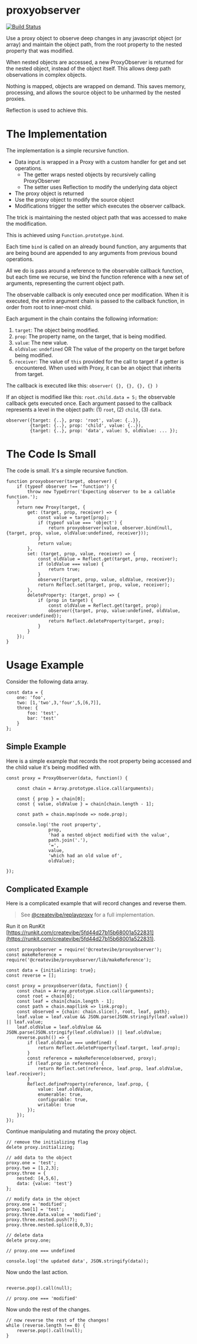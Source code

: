 # proxyobserver

[![Build Status](https://travis-ci.com/createvibe/proxyobserver.svg?branch=master)](https://travis-ci.com/createvibe/proxyobserver)

Use a proxy object to observe deep changes in any javascript object (or array) and maintain the object path,
from the root property to the nested property that was modified.

When nested objects are accessed, a new ProxyObserver is returned for the nested object, instead of the object itself.
This allows deep path observations in complex objects.

Nothing is mapped, objects are wrapped on demand. 
This saves memory, processing, and allows the source object to be unharmed by the nested proxies.

Reflection is used to achieve this.


# The Implementation

The implementation is a simple recursive function.

- Data input is wrapped in a Proxy with a custom handler for get and set operations.
    - The getter wraps nested objects by recursively calling ProxyObserver
    - The setter uses Reflection to modify the underlying data object
- The proxy object is returned
- Use the proxy object to modify the source object
- Modifications trigger the setter which executes the observer callback.

The trick is maintaining the nested object path that was accessed to make the modification.

This is achieved using `Function.prototype.bind`. 

Each time `bind` is called on an already bound function, any arguments that are being bound are appended
to any arguments from previous bound operations.

All we do is pass around a reference to the observable callback function, but each time we recurse,
we bind the function reference with a new set of arguments, representing the current object path.

The observable callback is only executed once per modification.
When it is executed, the entire argument chain is passed to the callback function, in order from 
root to inner-most child.

Each argument in the chain contains the following information:

1. `target`: The object being modified.
1. `prop`: The property name, on the target, that is being modified.
1. `value`: The new value.
1. `oldValue`: `undefined` OR The value of the property on the target before being modified.
1. `receiver`: The value of `this` provided for the call to target if a getter is encountered. 
   When used with Proxy, it can be an object that inherits from target.

The callback is executed like this: `observer( {}, {}, {}, {} )`

If an object is modified like this: `root.child.data = 5;` the observable callback gets executed once. 
Each argument passed to the callback represents a level in the object path:
(1) `root`, (2) `child`, (3) `data`.

```
observer({target: {..}, prop: 'root', value: {..}},
         {target: {..}, prop: 'child', value: {..}),
         {target: {..}, prop: 'data', value: 5, oldValue: ... });
```
# The Code Is Small

The code is small. It's a simple recursive function.

```
function proxyobserver(target, observer) {
    if (typeof observer !== 'function') {
        throw new TypeError('Expecting observer to be a callable function.');
    }
    return new Proxy(target, {
        get: (target, prop, receiver) => {
            const value = target[prop];
            if (typeof value === 'object') {
                return proxyobserver(value, observer.bind(null, {target, prop, value, oldValue:undefined, receiver}));
            }
            return value;
        },
        set: (target, prop, value, receiver) => {
            const oldValue = Reflect.get(target, prop, receiver);
            if (oldValue === value) {
                return true;
            }
            observer({target, prop, value, oldValue, receiver});
            return Reflect.set(target, prop, value, receiver);
        },
        deleteProperty: (target, prop) => {
            if (prop in target) {
                const oldValue = Reflect.get(target, prop);
                observer({target, prop, value:undefined, oldValue, receiver:undefined});
                return Reflect.deleteProperty(target, prop);
            }
        }
    });
}

```

# Usage Example

Consider the following data array.

```
const data = {
    one: 'foo',
    two: [1,'two',3,'four',5,[6,7]],
    three: {
        foo: 'test',
        bar: 'test'
    }
};
```

## Simple Example

Here is a simple example that records the root property being accessed and the 
child value it's being modified with.

```
const proxy = ProxyObserver(data, function() {

    const chain = Array.prototype.slice.call(arguments);
    
    const { prop } = chain[0];
    const { value, oldValue } = chain[chain.length - 1];

    const path = chain.map(node => node.prop);

    console.log('the root property', 
                prop, 
                'had a nested object modified with the value', 
                path.join('.'),
                '=',
                value,
                'which had an old value of',
                oldValue);

});
```

## Complicated Example

Here is a complicated example that will record changes and reverse them.

> See [@createvibe/replayproxy](https://github.com/createvibe/replayproxy) for a full implementation.

Run it on RunKit [https://runkit.com/createvibe/5fd44d27b15b68001a522831](https://runkit.com/createvibe/5fd44d27b15b68001a522831).

```
const proxyobserver = require('@createvibe/proxyobserver');
const makeReference = require('@createvibe/proxyobserver/lib/makeReference');

const data = {initializing: true};
const reverse = [];

const proxy = proxyobserver(data, function() {
    const chain = Array.prototype.slice.call(arguments);
    const root = chain[0];
    const leaf = chain[chain.length - 1];
    const path = chain.map(link => link.prop);
    const observed = {chain: chain.slice(), root, leaf, path};
    leaf.value = leaf.value && JSON.parse(JSON.stringify(leaf.value)) || leaf.value;
    leaf.oldValue = leaf.oldValue && JSON.parse(JSON.stringify(leaf.oldValue)) || leaf.oldValue;
    reverse.push(() => {
        if (leaf.oldValue === undefined) {
            return Reflect.deleteProperty(leaf.target, leaf.prop);
        }
        const reference = makeReference(observed, proxy);
        if (leaf.prop in reference) {
            return Reflect.set(reference, leaf.prop, leaf.oldValue, leaf.receiver);
        }
        Reflect.defineProperty(reference, leaf.prop, {
            value: leaf.oldValue,
            enumerable: true,
            configurable: true,
            writable: true
        });
    });
});
```
Continue manipulating and mutating the proxy object.

```
// remove the initializing flag
delete proxy.initializing;

// add data to the object
proxy.one = 'test';
proxy.two = [1,2,3];
proxy.three = {
    nested: [4,5,6],
    data: {value: 'test'}
};

// modify data in the object
proxy.one = 'modified';
proxy.two[1] = 'test';
proxy.three.data.value = 'modified';
proxy.three.nested.push(7);
proxy.three.nested.splice(0,0,3);

// delete data
delete proxy.one;

// proxy.one === undefined

console.log('the updated data', JSON.stringify(data));
```
Now undo the last action.

```

reverse.pop().call(null);

// proxy.one === 'modified'

```
Now undo the rest of the changes.

```
// now reverse the rest of the changes!
while (reverse.length !== 0) {
    reverse.pop().call(null);
}
```
